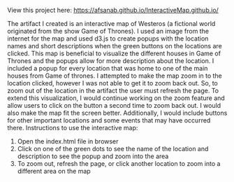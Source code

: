 View this project here: https://afsanab.github.io/InteractiveMap.github.io/

The artifact I created is an interactive map of Westeros (a fictional world originated from the show Game of Thrones). I used an image from the internet for the map and used d3.js to create popups with the location names and short descriptions when the green buttons on the locations are clicked. This map is beneficial to visualize the different houses in Game of Thrones and the popups allow for more description about the location. I included a popup for every location that was home to one of the main houses from Game of thrones. I attempted to make the map zoom in to the location clicked, however I was not able to get it to zoom back out. So, to zoom out of the location in the artifact the user must refresh the page. To extend this visualization, I would continue working on the zoom feature and allow users to click on the button a second time to zoom back out. I would also make the map fit the screen better. Additionally, I would include buttons for other important locations and some events that may have occurred there.
Instructions to use the interactive map:
1.	Open the index.html file in browser
2.	Click on one of the green dots to see the name of the location and description to see the popup and zoom into the area
3.	To zoom out, refresh the page, or click another location to zoom into a different area on the map
